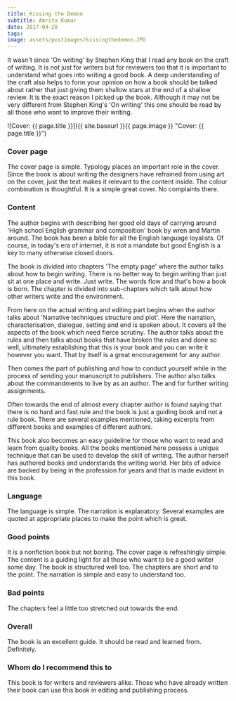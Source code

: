```yaml
---
title: Kissing the Demon
subtitle: Amrita Kumar
date: 2017-04-20
tags: 
image: assets/postimages/kissingthedemon.JPG
---
```


It wasn't since 'On writing' by Stephen King that I read any book on the craft of writing. It is not just for writers but for reviewers too that it is important to understand what goes into writing a good book. A deep understanding of the craft also helps to form your opinion on how a book should be talked about rather that just giving them shallow stars at the end of a shallow review. It is the exact reason I picked up the book. Although it may not be very different from Stephen King's 'On writing' this one should be read by all those who want to improve their writing.

![Cover: {{ page.title }}]({{ site.baseurl }}{{ page.image }} "Cover: {{ page.title }}")

### Cover page

The cover page is simple. Typology places an important role in the cover. Since the book is about writing the designers have refrained from using art on the cover, just the text makes it relevant to the content inside. The colour combination is thoughtful. It is a simple great cover. No complaints there.

### Content

The author begins with describing her good old days of carrying around 'High school English grammar and composition' book by wren and Martin around. The book has been a bible for all the English language loyalists. Of course, in today's era of internet, it is not a mandate but good English is a key to many otherwise closed doors.

The book is divided into chapters 'The empty page' where the author talks about how to begin writing. There is no better way to begin writing than just sit at one place and write. Just write. The words flow and that's how a book is born. The chapter is divided into sub-chapters which talk about how other writers write and the environment.

From here on the actual writing and editing part begins when the author talks about 'Narrative techniques structure and plot'. Here the narration, characterisation, dialogue, setting and end is spoken about. It covers all the aspects of the book which need fierce scrutiny. The author talks about the rules and then talks about books that have broken the rules and done so well, ultimately establishing that this is your book and you can write it however you want. That by itself is a great encouragement for any author.

Then comes the part of publishing and how to conduct yourself while in the process of sending your manuscript to publishers. The author also talks about the commandments to live by as an author. The and for further writing assignments.

Often towards the end of almost every chapter author is found saying that there is no hard and fast rule and the book is just a guiding book and not a rule book. There are several examples mentioned, taking excerpts from different books and examples of different authors.

This book also becomes an easy guideline for those who want to read and learn from quality books. All the books mentioned here possess a unique technique that can be used to develop the skill of writing. The author herself has authored books and understands the writing world. Her bits of advice are backed by being in the profession for years and that is made evident in this book.

### Language

The language is simple. The narration is explanatory. Several examples are quoted at appropriate places to make the point which is great.

### Good points

It is a nonfiction book but not boring. The cover page is refreshingly simple. The content is a guiding light for all those who want to be a good writer some day. The book is structured well too. The chapters are short and to the point. The narration is simple and easy to understand too.

### Bad points

The chapters feel a little too stretched out towards the end.

### Overall

The book is an excellent guide. It should be read and learned from. Definitely.

### Whom do I recommend this to

This book is for writers and reviewers alike. Those who have already written their book can use this book in editing and publishing process.
